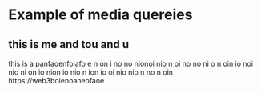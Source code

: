 # Example of media quereies

## this is me and tou and u

this is a panfaoenfoiafo e n on i no no nionoi nio n oi no no ni o n oin io noi nio ni on io nion io nio n ion io oi nio nio n no n oin
https://web3boienoaneofaoe
